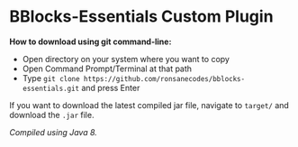 # BBlocks-Essentials Custom Plugin

**How to download using git command-line:**
- Open directory on your system where you want to copy
- Open Command Prompt/Terminal at that path
- Type `git clone https://github.com/ronsanecodes/bblocks-essentials.git` and press Enter

If you want to download the latest compiled jar file, navigate to `target/` and download the `.jar` file.

*Compiled using Java 8.*
